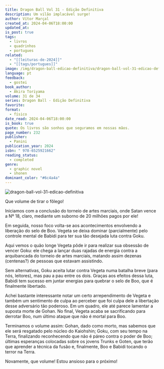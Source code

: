 ```yaml
---
title: Dragon Ball Vol 31 - Edição Definitiva
description: Um vilão implacável surge!
author: Vítor Marçal
created_at: 2024-04-06T18:00:00
updated_at: 
is_post: true
tags:
  - livros
  - quadrinhos
  - portugues
related:
  - "[[leituras-de-2024]]"
  - "[[tags/portugues]]"
image: /img/dragon-ball-edicao-definitiva/dragon-ball-vol-31-edicao-definitiva.jpg
language: pt
feedback:
  - gostei
book_author:
  - Akira Toriyama
volume: 31 de 34
series: Dragon Ball - Edição Definitiva
favorite: 
format:
  - físico
date_read: 2024-04-06T18:00:00
is_book: true
quote: Os livros são sonhos que seguramos em nossas mãos.
page_number: 232
publisher:
  - Panini
publication_year: 2024
isbn: " 978-6525921662"
reading_status:
  - completed
genre:
  - graphic novel
  - shonen
dominant_color: "#6c4a4a"
---
```



![dragon-ball-vol-31-edicao-definitiva](img/dragon-ball-edicao-definitiva/dragon-ball-vol-31-edicao-definitiva.jpg)

Que volume de tirar o fôlego!

Iniciamos com a conclusão do torneio de artes marciais, onde Satan vence a Nº 18, claro, mediante um suborno de 20 milhões pagos por ele!

Em seguida, nosso foco volta-se aos acontecimentos envolvendo a liberação do selo de Boo. Vegeta se deixa dominar (parcialmente) pelo controle mental de Babidi para ter sua tão desejada luta contra Goku.

Aqui vemos o quão longe Vegeta pôde ir para realizar sua obsessão de vencer Goku: ele chega a lançar duas rajadas de energia contra a arquibancada do torneio de artes marciais, matando assim dezenas (centenas?) de pessoas que estavam assistindo.

Sem alternativas, Goku aceita lutar contra Vegeta numa batalha breve (para nós, leitores), mas pau a pau entre os dois. Graças aos efeitos dessa luta, Babidi tem sucesso em juntar energias para quebrar o selo de Boo, que é finalmente libertado.

Achei bastante interessante notar um certo arrependimento de Vegeta e também um sentimento de culpa ao perceber que foi culpa dele a libertação desse adversário tão poderoso. Em um quadro, ele até parece lamentar a suposta morte de Gohan. No final, Vegeta acaba se sacrificando para derrotar Boo, num último ataque que não é mortal para Boo.

Terminamos o volume assim: Gohan, dado como morto, mas sabemos que ele será resgatado pelo núcleo do Kaiohshin; Goku, com seu tempo na Terra, finalizando reconhecendo que não é páreo contra o poder de Boo; últimas esperanças colocadas sobre os jovens Trunks e Goten, que terão que aprender a técnica da fusão e, finalmente, Boo e Babidi tocando o terror na Terra.

Novamente, que volume! Estou ansioso para o próximo!